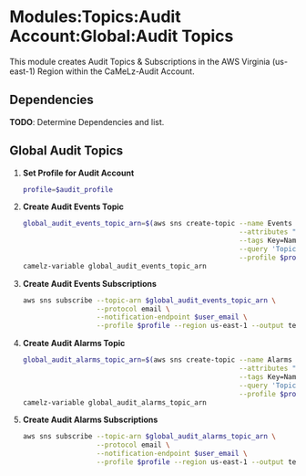 # Modules:Topics:Audit Account:Global:Audit Topics

This module creates Audit Topics & Subscriptions in the AWS Virginia (us-east-1) Region within the
CaMeLz-Audit Account.

## Dependencies

**TODO**: Determine Dependencies and list.

## Global Audit Topics

1. **Set Profile for Audit Account**

    ```bash
    profile=$audit_profile
    ```

1. **Create Audit Events Topic**

    ```bash
    global_audit_events_topic_arn=$(aws sns create-topic --name Events \
                                                         --attributes "DisplayName=CMLA Events" \
                                                         --tags Key=Name,Value=Audit-Events-Topic Key=Company,Value=CaMeLz Key=Environment,Value=Audit \
                                                         --query 'TopicArn' \
                                                         --profile $profile --region us-east-1 --output text)
    camelz-variable global_audit_events_topic_arn
    ```

1. **Create Audit Events Subscriptions**

    ```bash
    aws sns subscribe --topic-arn $global_audit_events_topic_arn \
                      --protocol email \
                      --notification-endpoint $user_email \
                      --profile $profile --region us-east-1 --output text
    ```

1. **Create Audit Alarms Topic**

    ```bash
    global_audit_alarms_topic_arn=$(aws sns create-topic --name Alarms \
                                                         --attributes "DisplayName=CMLA Alarms" \
                                                         --tags Key=Name,Value=Audit-Alarms-Topic Key=Company,Value=CaMeLz Key=Environment,Value=Audit \
                                                         --query 'TopicArn' \
                                                         --profile $profile --region us-east-1 --output text)
    camelz-variable global_audit_alarms_topic_arn
    ```

1. **Create Audit Alarms Subscriptions**

    ```bash
    aws sns subscribe --topic-arn $global_audit_alarms_topic_arn \
                      --protocol email \
                      --notification-endpoint $user_email \
                      --profile $profile --region us-east-1 --output text
    ```
